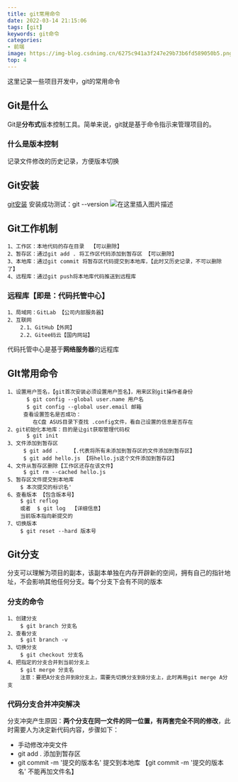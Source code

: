 ```yaml
---
title: git常用命令
date: 2022-03-14 21:15:06
tags: [git]
keywords: git命令
categories:
- 前端
image: https://img-blog.csdnimg.cn/6275c941a3f247e29b73b6fd589050b5.png
top: 4
---
```


这里记录一些项目开发中，git的常用命令

<!-- more -->

## Git是什么
Git是**分布式**版本控制工具。简单来说，git就是基于命令指示来管理项目的。
### 什么是版本控制
记录文件修改的历史记录，方便版本切换
## Git安装
[git安装](https://git-scm.com/)
安装成功测试：git --version
![在这里插入图片描述](https://img-blog.csdnimg.cn/6275c941a3f247e29b73b6fd589050b5.png)
## Git工作机制
	1、工作区：本地代码的存在目录  【可以删除】
	2、暂存区：通过git add . 将工作区代码添加到暂存区 【可以删除】
	3、本地库：通过git commit 将暂存区代码提交到本地库，【此时又历史记录，不可以删除了】
	4、远程库：通过git push将本地库代码推送到远程库
### 远程库【即是：代码托管中心】
	1、局域网：GitLab 【公司内部服务器】
	2、互联网
		2.1、GitHub【外网】
		2.2、Gitee码云【国内网站】
代码托管中心是基于**网络服务器**的远程库
## GIt常用命令
	1、设置用户签名，【git首次安装必须设置用户签名】，用来区别git操作者身份
	      $ git config --global user.name 用户名
	      $ git config --global user.email 邮箱
	     查看设置签名是否成功：
	     	在C盘 ASUS目录下查找 .config文件，看自己设置的信息是否存在
	2、git初始化本地库：目的是让git获取管理代码权
	      $ git init
	3、文件添加到暂存区
	     $ git add .    【.代表将所有未添加到暂存区的文件添加到暂存区】
	     $ git add hello.js 【将hello.js这个文件添加到暂存区】
	4、文件从暂存区删除【工作区还存在该文件】
	     $ git rm --cached hello.js
	5、暂存区文件提交到本地库
	    $ 本次提交的标识名'
	6、查看版本 【包含版本号】
		$ git reflog 
		或者  $ git log  【详细信息】
		当前版本指向新提交的
	7、切换版本
		$ git reset --hard 版本号
## Git分支
分支可以理解为项目的副本，该副本单独在内存开辟新的空间，拥有自己的指针地址，不会影响其他任何分支。每个分支下会有不同的版本
### 分支的命令
	1、创建分支
		$ git branch 分支名
	2、查看分支
		$ git branch -v
	3、切换分支
		$ git checkout 分支名
	4、把指定的分支合并到当前分支上
		$ git merge 分支名
		注意：要把A分支合并到B分支上，需要先切换分支到B分支上，此时再用git merge A分支
### 代码分支合并冲突解决
分支冲突产生原因：**两个分支在同一文件的同一位置，有两套完全不同的修改**，此时需要人为决定新代码内容，步骤如下：
 * 手动修改冲突文件
 * git add . 添加到暂存区
 * git commit -m '提交的版本名'  提交到本地库  【git commit -m '提交的版本名' 不能再加文件名】